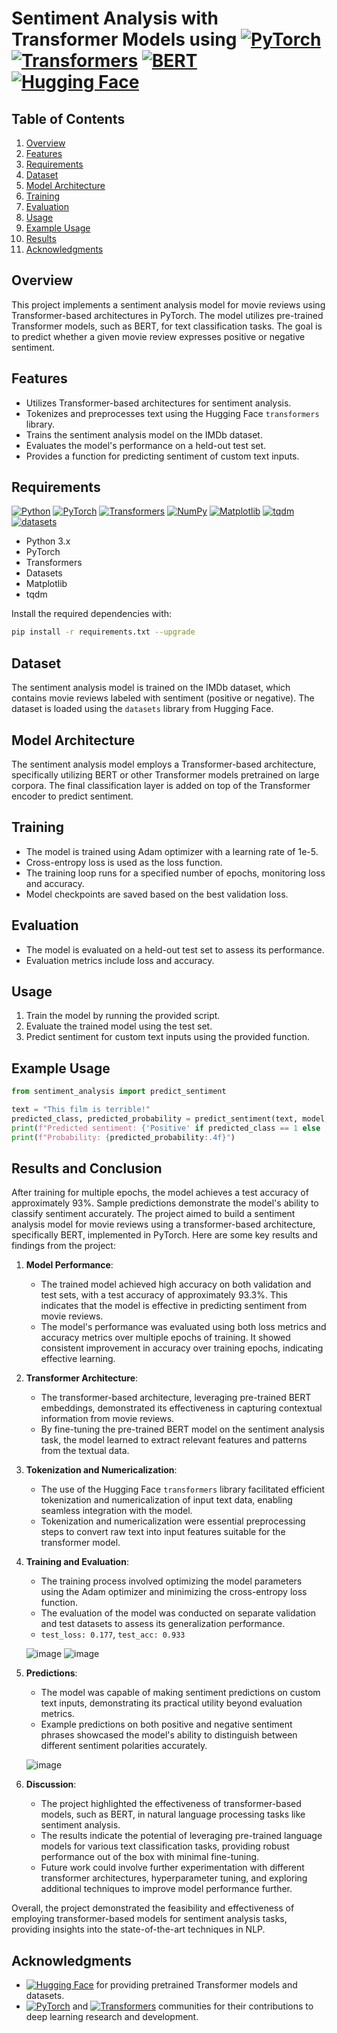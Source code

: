 # Sentiment Analysis with Transformer Models using [![PyTorch](https://img.shields.io/badge/pytorch-%23EE4C2C.svg?style=flat-square&logo=pytorch&logoColor=white)](https://pytorch.org/) [![Transformers](https://img.shields.io/badge/transformers-%234A329A.svg?style=flat-square&logo=huggingface&logoColor=white)](https://huggingface.co/transformers/) [![BERT](https://img.shields.io/badge/BERT-%234A329A.svg?style=flat-square&logo=transformers&logoColor=white)](https://huggingface.co/transformers/model_doc/bert.html) [![Hugging Face](https://img.shields.io/badge/Hugging%20Face-%23F7931E.svg?style=flat-square&logo=huggingface&logoColor=white)](https://huggingface.co/)



## Table of Contents
1. [Overview](#overview)
2. [Features](#features)
3. [Requirements](#requirements)
4. [Dataset](#dataset)
5. [Model Architecture](#model-architecture)
6. [Training](#training)
7. [Evaluation](#evaluation)
8. [Usage](#usage)
9. [Example Usage](#example-usage)
10. [Results](#results)
11. [Acknowledgments](#acknowledgments)


## Overview
This project implements a sentiment analysis model for movie reviews using Transformer-based architectures in PyTorch. The model utilizes pre-trained Transformer models, such as BERT, for text classification tasks. The goal is to predict whether a given movie review expresses positive or negative sentiment.

## Features
- Utilizes Transformer-based architectures for sentiment analysis.
- Tokenizes and preprocesses text using the Hugging Face `transformers` library.
- Trains the sentiment analysis model on the IMDb dataset.
- Evaluates the model's performance on a held-out test set.
- Provides a function for predicting sentiment of custom text inputs.

## Requirements
[![Python](https://img.shields.io/badge/python-3.8-blue.svg?style=flat-square)](https://www.python.org/downloads/release/python-380/)
[![PyTorch](https://img.shields.io/badge/pytorch-%23EE4C2C.svg?style=flat-square&logo=pytorch&logoColor=white)](https://pytorch.org/)
[![Transformers](https://img.shields.io/badge/transformers-%234A329A.svg?style=flat-square&logo=huggingface&logoColor=white)](https://huggingface.co/transformers/)
[![NumPy](https://img.shields.io/badge/numpy-%23013243.svg?style=flat-square&logo=numpy&logoColor=white)](https://numpy.org/)
[![Matplotlib](https://img.shields.io/badge/matplotlib-%23013243.svg?style=flat-square&logo=matplotlib&logoColor=white)](https://matplotlib.org/)
[![tqdm](https://img.shields.io/badge/tqdm-%232C8EBB.svg?style=flat-square&logo=tqdm&logoColor=white)](https://github.com/tqdm/tqdm)
[![datasets](https://img.shields.io/badge/datasets-%23000.svg?style=flat-square&logo=huggingface&logoColor=white)](https://huggingface.co/docs/datasets/)

- Python 3.x
- PyTorch
- Transformers
- Datasets
- Matplotlib
- tqdm

Install the required dependencies with:

```bash
pip install -r requirements.txt --upgrade
```

## Dataset
The sentiment analysis model is trained on the IMDb dataset, which contains movie reviews labeled with sentiment (positive or negative). The dataset is loaded using the `datasets` library from Hugging Face.

## Model Architecture
The sentiment analysis model employs a Transformer-based architecture, specifically utilizing BERT or other Transformer models pretrained on large corpora. The final classification layer is added on top of the Transformer encoder to predict sentiment.

## Training
- The model is trained using Adam optimizer with a learning rate of 1e-5.
- Cross-entropy loss is used as the loss function.
- The training loop runs for a specified number of epochs, monitoring loss and accuracy.
- Model checkpoints are saved based on the best validation loss.

## Evaluation
- The model is evaluated on a held-out test set to assess its performance.
- Evaluation metrics include loss and accuracy.

## Usage
1. Train the model by running the provided script.
2. Evaluate the trained model using the test set.
3. Predict sentiment for custom text inputs using the provided function.

## Example Usage
```python
from sentiment_analysis import predict_sentiment

text = "This film is terrible!"
predicted_class, predicted_probability = predict_sentiment(text, model, tokenizer, device)
print(f"Predicted sentiment: {'Positive' if predicted_class == 1 else 'Negative'}")
print(f"Probability: {predicted_probability:.4f}")
```

## Results and Conclusion
After training for multiple epochs, the model achieves a test accuracy of approximately 93%. Sample predictions demonstrate the model's ability to classify sentiment accurately.
The project aimed to build a sentiment analysis model for movie reviews using a transformer-based architecture, specifically BERT, implemented in PyTorch. Here are some key results and findings from the project:

1. **Model Performance**:
   - The trained model achieved high accuracy on both validation and test sets, with a test accuracy of approximately 93.3%. This indicates that the model is effective in predicting sentiment from movie reviews.
   - The model's performance was evaluated using both loss metrics and accuracy metrics over multiple epochs of training. It showed consistent improvement in accuracy over training epochs, indicating effective learning.

2. **Transformer Architecture**:
   - The transformer-based architecture, leveraging pre-trained BERT embeddings, demonstrated its effectiveness in capturing contextual information from movie reviews.
   - By fine-tuning the pre-trained BERT model on the sentiment analysis task, the model learned to extract relevant features and patterns from the textual data.

3. **Tokenization and Numericalization**:
   - The use of the Hugging Face `transformers` library facilitated efficient tokenization and numericalization of input text data, enabling seamless integration with the model.
   - Tokenization and numericalization were essential preprocessing steps to convert raw text into input features suitable for the transformer model.

4. **Training and Evaluation**:
   - The training process involved optimizing the model parameters using the Adam optimizer and minimizing the cross-entropy loss function.
   - The evaluation of the model was conducted on separate validation and test datasets to assess its generalization performance.
   - ```test_loss: 0.177```, ```test_acc: 0.933```

    ![image](https://github.com/KrantiWalke/-BERT-Transformer-Based-Sentiment-Analysis-model-for-movie-reviews-/assets/72568005/cfe204ce-0a17-4ecc-828b-32a33e15307e)
    ![image](https://github.com/KrantiWalke/-BERT-Transformer-Based-Sentiment-Analysis-model-for-movie-reviews-/assets/72568005/ee09112b-6719-46cf-bab4-68c171627bae)

5. **Predictions**:
   - The model was capable of making sentiment predictions on custom text inputs, demonstrating its practical utility beyond evaluation metrics.
   - Example predictions on both positive and negative sentiment phrases showcased the model's ability to distinguish between different sentiment polarities accurately.
     
    ![image](https://github.com/KrantiWalke/-BERT-Transformer-Based-Sentiment-Analysis-model-for-movie-reviews-/assets/72568005/f5d4f70d-b3fd-4033-b0a2-aa49069f9d9f)

6. **Discussion**:
   - The project highlighted the effectiveness of transformer-based models, such as BERT, in natural language processing tasks like sentiment analysis.
   - The results indicate the potential of leveraging pre-trained language models for various text classification tasks, providing robust performance out of the box with minimal fine-tuning.
   - Future work could involve further experimentation with different transformer architectures, hyperparameter tuning, and exploring additional techniques to improve model performance further.

Overall, the project demonstrated the feasibility and effectiveness of employing transformer-based models for sentiment analysis tasks, providing insights into the state-of-the-art techniques in NLP.

## Acknowledgments
- [![Hugging Face](https://img.shields.io/badge/Hugging%20Face-%23F7931E.svg?style=flat-square&logo=huggingface&logoColor=white)](https://huggingface.co/) for providing pretrained Transformer models and datasets.
- [![PyTorch](https://img.shields.io/badge/pytorch-%23EE4C2C.svg?style=flat-square&logo=pytorch&logoColor=white)](https://pytorch.org/) and [![Transformers](https://img.shields.io/badge/transformers-%234A329A.svg?style=flat-square&logo=huggingface&logoColor=white)](https://huggingface.co/transformers/) communities for their contributions to deep learning research and development.
